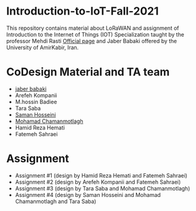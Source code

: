 # Introduction-to-IoT-Fall-2021
This repository contains material about LoRaWAN and assignment of Introduction to the Internet of Things (IOT) Specialization taught by the professor Mehdi Rasti [Official page](https://aut.ac.ir/cv/2423/Mehdi-Rasti?slc_lang=en&&cv=2423&mod=scv) and Jaber Babaki offered by the University of AmirKabir, Iran.

# CoDesign Material and TA team
* [jaber babaki](https://github.com/JaberBabaki)
* Arefeh Kompanii
* M.hossin Badiee
* Tara Saba
* [Saman Hosseini](https://github.com/saman2000hoseini/Computer-Networks-Fall-99-00)
* [Mohamad Chamanmotlagh](https://github.com/MohamadCM)
* Hamid Reza Hemati
* Fatemeh Sahraei

# Assignment
* Assignment #1 (design by Hamid Reza Hemati and Fatemeh Sahraei)
* Assignment #2 (design by Arefeh Kompanii and Fatemeh Sahraei)
* Assignment #3 (design by Tara Saba and Mohamad Chamanmotlagh)
* Assignment #4 (design by Saman Hosseini and Mohamad Chamanmotlagh and Tara Saba)
